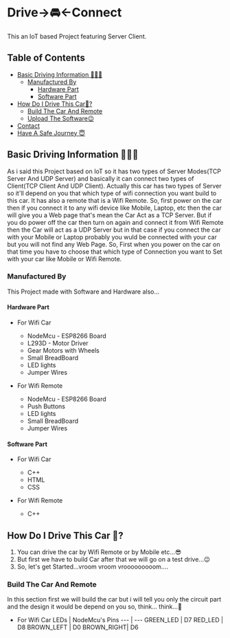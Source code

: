 # Drive->🚘<-Connect
This an IoT based Project featuring Server Client. 

## Table of Contents
* [Basic Driving Information 👮🏽‍♂️](#about-project)
  * [Manufactured By](#built-with)
    * [Hardware Part](#hardware-part)
    * [Software Part](#software-part)
* [How Do I Drive This Car🤔?](#getting-started)
  * [Build The Car And Remote](#installation)
  * [Upload The Software😉](#code_upload)
* [Contact](#contact)
* [Have A Safe Journey 😇](#wishes)

## Basic Driving Information 👮🏽‍♂️
As i said this Project based on IoT so it has two types of Server Modes(TCP Server And UDP Server) and basically it can connect two types of Client(TCP Client And UDP Client).
Actually this car has two types of Server so it'll depend on you that which type of wifi connection you want build to this car. It has also a remote that is a Wifi Remote.
So, first power on the car then if you connect it to any wifi device like Mobile, Laptop, etc then the car will give you a Web page that's mean the Car Act as a TCP Server.
But if you do power off the car then turn on again and connect it from Wifi Remote then the Car will act as a UDP Server but in that case if you connect the car with your Mobile or Laptop probably you wuld be connected with your car but you will not find any Web Page. So, First when you power on the car on that time you have to choose that which type of Connection you want to Set with your car like Mobile or Wifi Remote.

### Manufactured By
This Project made with Software and Hardware also...

#### Hardware Part
* For Wifi Car
  * NodeMcu - ESP8266 Board
  * L293D - Motor Driver
  * Gear Motors with Wheels
  * Small BreadBoard
  * LED lights
  * Jumper Wires
   
* For Wifi Remote
  * NodeMcu - ESP8266 Board
  * Push Buttons
  * LED lights
  * Small BreadBoard
  * Jumper Wires

#### Software Part
* For Wifi Car
  * C++
  * HTML
  * CSS

* For Wifi Remote
  * C++

## How Do I Drive This Car 🤔?
1. You can drive the car by Wifi Remote or by Mobile etc...😎
2. But first we have to build Car after that we will go on a test drive...😉
3. So, let's get Started...vroom vroom vrooooooooom....

### Build The Car And Remote
In this section first we will build the car but i will tell you only the circuit part and the design it would be depend on you so, think... think...🤔
* For Wifi Car
  LEDs       | NodeMcu's Pins
  ---        |      ---
  GREEN_LED  |  D7
  RED_LED    |  D8
  BROWN_LEFT |  D0
  BROWN_RIGHT|  D6
  
